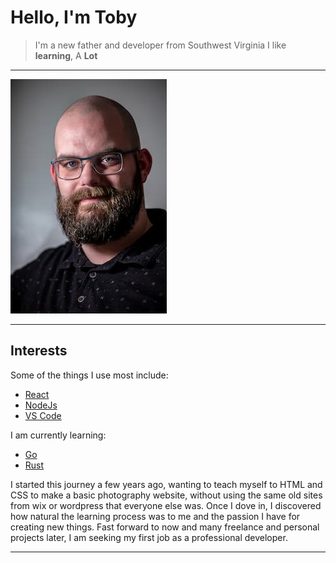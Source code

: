 
# Hello, I'm Toby

> I'm a new father and developer from Southwest Virginia
> I like __learning__, A __Lot__
___

![ ](./headshot.jpg)
___

## Interests

Some of the things I use most include:

* [React](https://github.com/facebook/react)
* [NodeJs](https://github.com/nodejs/node)
* [VS Code](https://github.com/microsoft/vscode)

I am currently learning:

* [Go](https://github.com/golang/go)
* [Rust](https://github.com/rust-lang/rust)

I started this journey a few years ago, wanting to teach myself to HTML and CSS to make a basic photography website, without using the same old sites from wix or wordpress that everyone else was. Once I dove in, I discovered how natural the learning process was to me and the passion I have for creating new things. Fast forward to now and many freelance and personal projects later, I am seeking my first job as a professional developer.
___

<!--
**lrth06/lrth06** is a ✨ _special_ ✨ repository because its `README.md` (this file) appears on your GitHub profile.

Here are some ideas to get you started:

- 🔭 I’m currently working on ...
- 🌱 I’m currently learning ...
- 👯 I’m looking to collaborate on ...
- 🤔 I’m looking for help with ...
- 💬 Ask me about ...
- 📫 How to reach me: ...
- 😄 Pronouns: ...
- ⚡ Fun fact: ...
-->
